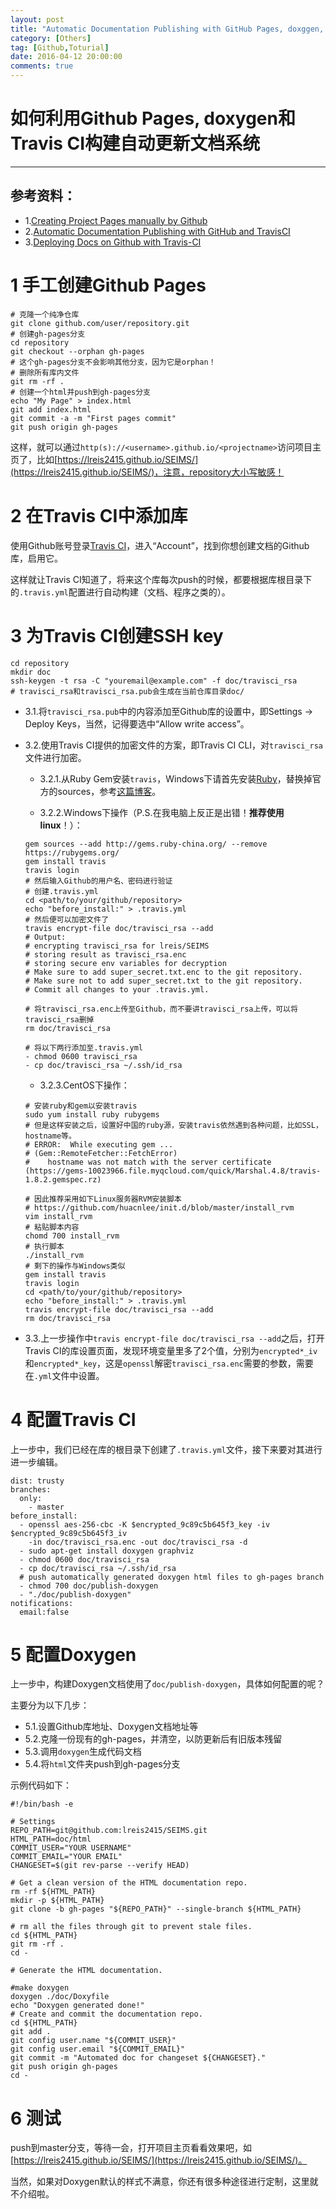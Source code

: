 ```yaml
---
layout: post
title: "Automatic Documentation Publishing with GitHub Pages, doxggen, and TravisCI"
category: [Others]
tag: [Github,Toturial]
date: 2016-04-12 20:00:00
comments: true
---
```


# 如何利用Github Pages, doxygen和Travis CI构建自动更新文档系统
-------------

## 参考资料：

+ 1.[Creating Project Pages manually by Github](https://help.github.com/articles/creating-project-pages-manually/)
+ 2.[Automatic Documentation Publishing with GitHub and TravisCI](http://blog.gockelhut.com/2014/09/automatic-documentation-publishing-with.html "Automatic Documentation Publishing with GitHub and TravisCI")
+ 3.[Deploying Docs on Github with Travis-CI](https://djw8605.github.io/2017/02/08/deploying-docs-on-github-with-travisci/)

<!-- more -->

# 1 手工创建Github Pages

```
# 克隆一个纯净仓库
git clone github.com/user/repository.git
# 创建gh-pages分支
cd repository
git checkout --orphan gh-pages
# 这个gh-pages分支不会影响其他分支，因为它是orphan！
# 删除所有库内文件
git rm -rf .
# 创建一个html并push到gh-pages分支
echo "My Page" > index.html
git add index.html
git commit -a -m "First pages commit"
git push origin gh-pages
```

这样，就可以通过`http(s)://<username>.github.io/<projectname>`访问项目主页了，比如[https://lreis2415.github.io/SEIMS/](https://lreis2415.github.io/SEIMS/)，注意，repository大小写敏感！

# 2 在Travis CI中添加库
使用Github账号登录[Travis CI](https://travis-ci.org/)，进入“Account”，找到你想创建文档的Github库，启用它。

这样就让Travis CI知道了，将来这个库每次push的时候，都要根据库根目录下的`.travis.yml`配置进行自动构建（文档、程序之类的）。
# 3 为Travis CI创建SSH key

```
cd repository
mkdir doc
ssh-keygen -t rsa -C "youremail@example.com" -f doc/travisci_rsa
# travisci_rsa和travisci_rsa.pub会生成在当前仓库目录doc/
```

+ 3.1.将`travisci_rsa.pub`中的内容添加至Github库的设置中，即Settings -> Deploy Keys，当然，记得要选中“Allow write access”。
+ 3.2.使用Travis CI提供的加密文件的方案，即Travis CI CLI，对`travisci_rsa`文件进行加密。
    + 3.2.1.从Ruby Gem安装`travis`，Windows下请首先安装[Ruby](http://rubyinstaller.org/downloads)，替换掉官方的sources，参考[这篇博客](http://zhulj.net/others/2016/03/17/Github-jekyll-blog.html)。

    + 3.2.2.Windows下操作（P.S.在我电脑上反正是出错！**推荐使用linux**！）：

	```
	gem sources --add http://gems.ruby-china.org/ --remove https://rubygems.org/
	gem install travis
	travis login
	# 然后输入Github的用户名、密码进行验证
	# 创建.travis.yml
	cd <path/to/your/github/repository>
	echo "before_install:" > .travis.yml
	# 然后便可以加密文件了
	travis encrypt-file doc/travisci_rsa --add
	# Output:
	# encrypting travisci_rsa for lreis/SEIMS
	# storing result as travisci_rsa.enc
	# storing secure env variables for decryption
	# Make sure to add super_secret.txt.enc to the git repository.
	# Make sure not to add super_secret.txt to the git repository.
	# Commit all changes to your .travis.yml.
	
	# 将travisci_rsa.enc上传至Github，而不要讲travisci_rsa上传，可以将travisci_rsa删掉
	rm doc/travisci_rsa
	
	# 将以下两行添加至.travis.yml
	- chmod 0600 travisci_rsa
	- cp doc/travisci_rsa ~/.ssh/id_rsa
	```

    + 3.2.3.CentOS下操作：

	```
	# 安装ruby和gem以安装travis
	sudo yum install ruby rubygems
	# 但是这样安装之后，设置好中国的ruby源，安装travis依然遇到各种问题，比如SSL，hostname等。
	# ERROR:  While executing gem ...
	# (Gem::RemoteFetcher::FetchError)
	#    hostname was not match with the server certificate (https://gems-10023966.file.myqcloud.com/quick/Marshal.4.8/travis-1.8.2.gemspec.rz)
	
	# 因此推荐采用如下Linux服务器RVM安装脚本
	# https://github.com/huacnlee/init.d/blob/master/install_rvm
	vim install_rvm
	# 粘贴脚本内容
	chomd 700 install_rvm
	# 执行脚本
	./install_rvm 
	# 剩下的操作与Windows类似
	gem install travis
	travis login
	cd <path/to/your/github/repository>
	echo "before_install:" > .travis.yml
	travis encrypt-file doc/travisci_rsa --add
	rm doc/travisci_rsa
	```
+ 3.3.上一步操作中`travis encrypt-file doc/travisci_rsa --add`之后，打开Travis CI的库设置页面，发现环境变量里多了2个值，分别为`encrypted*_iv`和`encrypted*_key`，这是`openssl`解密`travisci_rsa.enc`需要的参数，需要在`.yml`文件中设置。

# 4 配置Travis CI

上一步中，我们已经在库的根目录下创建了`.travis.yml`文件，接下来要对其进行进一步编辑。

```
dist: trusty
branches:
  only:
    - master
before_install:
  - openssl aes-256-cbc -K $encrypted_9c89c5b645f3_key -iv $encrypted_9c89c5b645f3_iv
    -in doc/travisci_rsa.enc -out doc/travisci_rsa -d
  - sudo apt-get install doxygen graphviz
  - chmod 0600 doc/travisci_rsa
  - cp doc/travisci_rsa ~/.ssh/id_rsa
  # push automatically generated doxygen html files to gh-pages branch
  - chmod 700 doc/publish-doxygen
  - "./doc/publish-doxygen"
notifications:
  email:false
```

# 5 配置Doxygen
上一步中，构建Doxygen文档使用了`doc/publish-doxygen`，具体如何配置的呢？

主要分为以下几步：
+ 5.1.设置Github库地址、Doxygen文档地址等
+ 5.2.克隆一份现有的gh-pages，并清空，以防更新后有旧版本残留
+ 5.3.调用`doxygen`生成代码文档
+ 5.4.将`html`文件夹push到gh-pages分支

示例代码如下：

```
#!/bin/bash -e

# Settings
REPO_PATH=git@github.com:lreis2415/SEIMS.git
HTML_PATH=doc/html
COMMIT_USER="YOUR USERNAME"
COMMIT_EMAIL="YOUR EMAIL"
CHANGESET=$(git rev-parse --verify HEAD)

# Get a clean version of the HTML documentation repo.
rm -rf ${HTML_PATH}
mkdir -p ${HTML_PATH}
git clone -b gh-pages "${REPO_PATH}" --single-branch ${HTML_PATH}

# rm all the files through git to prevent stale files.
cd ${HTML_PATH}
git rm -rf .
cd -

# Generate the HTML documentation.

#make doxygen
doxygen ./doc/Doxyfile
echo "Doxygen generated done!"
# Create and commit the documentation repo.
cd ${HTML_PATH}
git add .
git config user.name "${COMMIT_USER}"
git config user.email "${COMMIT_EMAIL}"
git commit -m "Automated doc for changeset ${CHANGESET}."
git push origin gh-pages
cd -
```

# 6 测试

push到master分支，等待一会，打开项目主页看看效果吧，如[https://lreis2415.github.io/SEIMS/](https://lreis2415.github.io/SEIMS/)。

当然，如果对Doxygen默认的样式不满意，你还有很多种途径进行定制，这里就不介绍啦。